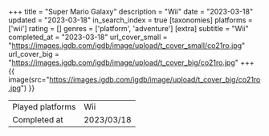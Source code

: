 +++
title = "Super Mario Galaxy"
description = "Wii"
date = "2023-03-18"
updated = "2023-03-18"
in_search_index = true
[taxonomies]
platforms = ['wii']
rating = []
genres = ['platform', 'adventure']
[extra]
subtitle = "Wii"
completed_at = "2023-03-18"
url_cover_small = "https://images.igdb.com/igdb/image/upload/t_cover_small/co21ro.jpg"
url_cover_big = "https://images.igdb.com/igdb/image/upload/t_cover_big/co21ro.jpg"
+++
{{ image(src="https://images.igdb.com/igdb/image/upload/t_cover_big/co21ro.jpg") }}

|              |            |
| ------------ | ---------- |
| Played platforms    | Wii |
| Completed at | 2023/03/18 |

